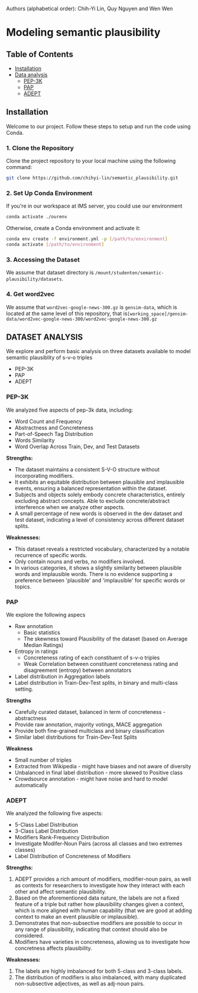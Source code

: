 Authors (alphabetical order): Chih-Yi Lin, Quy Nguyen and Wen Wen

# Modeling semantic plausibility
## Table of Contents
- [Installation](#installation)
- [Data analysis](#dataset-analysis)
    - [PEP-3K](#pep-3k)  
    - [PAP](#pap) 
    - [ADEPT](#adept)

## Installation
Welcome to our project. Follow these steps to setup and run the code using Conda.

### 1. Clone the Repository

Clone the project repository to your local machine using the following command:

```bash
git clone https://github.com/chihyi-lin/semantic_plausibility.git
```

### 2. Set Up Conda Environment

If you're in our workspace at IMS server, you could use our environment

```bash
conda activate ./ourenv
```

Otherwise, create a Conda environment and activate it:

```bash
conda env create -f environment.yml -p [/path/to/environment]
conda activate [/path/to/environment]
```

### 3. Accessing the Dataset

We assume that dataset directory is `/mount/studenten/semantic-plausibility/datasets`.

### 4. Get word2vec 

We assume that `word2vec-google-news-300.gz` is `gensim-data`, which is located at the same level of this repository, that is`[working_space]/gensim-data/word2vec-google-news-300/word2vec-google-news-300.gz`


## DATASET ANALYSIS
We explore and perform basic analysis on three datasets available to model semantic plausiblity of s-v-o triples
* PEP-3K
* PAP
* ADEPT

### PEP-3K 
We analyzed five aspects of pep-3k data, including: 
* Word Count and Frequency
* Abstractness and Concreteness
* Part-of-Speech Tag Distribution
* Words Similarity
* Word Overlap Across Train, Dev, and Test Datasets

**Strengths:**
* The dataset maintains a consistent S-V-O structure without incorporating modifiers.
* It exhibits an equitable distribution between plausible and implausible events, ensuring a balanced representation within the dataset.
* Subjects and objects solely embody concrete characteristics, entirely excluding abstract concepts. Able to exclude concrete/abstract interference when we analyze other aspects.
* A small percentage of new words is observed in the dev dataset and test dataset, indicating a level of consistency across different dataset splits.

**Weaknesses:**
* This dataset reveals a restricted vocabulary, characterized by a notable recurrence of specific words.
* Only contain nouns and verbs, no modifiers involved.
* In various categories, it shows a slightly similarity between plausible words and implausible words. There is no evidence supporting a preference between 'plausible' and 'implausible' for specific words or topics.


### PAP
We explore the following aspecs
* Raw annotation
    * Basic statistics
    * The skewness toward Plausibility of the dataset (based on Average Median Ratings)
* Entropy in ratings
    * Concreteness rating of each constituent of s-v-o triples
    * Weak Correlation between constituent concreteness rating and disagreement (entropy) between annotators
* Label distribution in Aggregation labels
* Label distribution in Train-Dev-Test splits, in binary and multi-class setting.

**Strengths**
* Carefully curated dataset, balanced in term of concreteness - abstractness
* Provide raw annotation, majority votings, MACE aggregation
* Provide both fine-grained multiclass and binary classification
* Similar label distributions for Train-Dev-Test Splits

**Weakness**
* Small number of triples
* Extracted from Wikipedia - might have biases and not aware of diversity
* Unbalanced in final label distribution - more skewed to Positive class
* Crowdsource annotation - might have noise and hard to model automatically

### ADEPT
We analyzed the following five aspects:
* 5-Class Label Distribution
* 3-Class Label Distribution
* Modifiers Rank-Frequency Distribution
* Investigate Modifer-Noun Pairs (across all classes and two extremes classes)
* Label Distribution of Concreteness of Modifiers

**Strengths:**
1. ADEPT provides a rich amount of modifiers, modifier-noun pairs, as well as contexts for researchers to investigate how they interact with each other and affect semantic plausibility.
2. Based on the aforementioned data nature, the labels are not a fixed feature of a triple but rather how plausibility changes given a context, which is more aligned with human capability (that we are good at adding context to make an event plausible or implausible).
3. Demonstrates that non-subsective modifiers are possible to occur in any range of plausibility, indicating that context should also be considered.
4. Modifiers have varieties in concreteness, allowing us to investigate how concretness affects plausibility.

**Weaknesses:**
1. The labels are highly imbalanced for both 5-class and 3-class labels.
2. The distribution of modifiers is also imbalanced, with many duplicated non-subsective adjectives, as well as adj-noun pairs.

